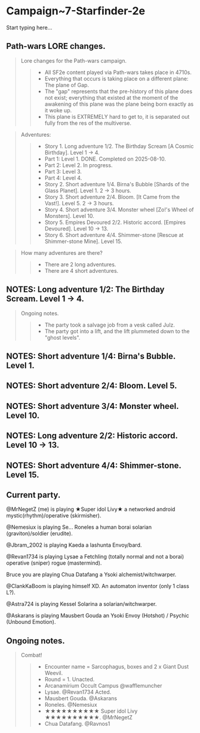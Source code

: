 # Campaign~7-Starfinder-2e

Start typing here...

## Path-wars LORE changes.

> Lore changes for the Path-wars campaign.
>> - All SF2e content played via Path-wars takes place in 4710s.
>> - Everything that occurs is taking place on a different plane: The plane of Gap.
>> - The "gap" represents that the pre-history of this plane does not exist; everything that existed at the moment of the awakening of this plane was the plane being born exactly as it woke up.
>> - This plane is EXTREMELY hard to get to, it is separated out fully from the res of the multiverse.

> Adventures:
>> - Story 1. Long adventure 1/2. The Birthday Scream [A Cosmic Birthday]. Level 1 -> 4.
>> - Part 1: Level 1. DONE. Completed on 2025-08-10.
>> - Part 2: Level 2. In progress.
>> - Part 3: Level 3.
>> - Part 4: Level 4.
>> - Story 2. Short adventure 1/4. Birna's Bubble [Shards of the Glass Planet]. Level 1. 2 -> 3 hours.
>> - Story 3. Short adventure 2/4. Bloom. [It Came from the Vast!]. Level 5. 2 -> 3 hours.
>> - Story 4. Short adventure 3/4. Monster wheel [Zo!'s Wheel of Monsters]. Level 10.
>> - Story 5. Empires Devoured 2/2. Historic accord. [Empires Devoured]. Level 10 -> 13.
>> - Story 6. Short adventure 4/4. Shimmer-stone [Rescue at Shimmer-stone Mine]. Level 15.

> How many adventures are there?
>> - There are 2 long adventures.
>> - There are 4 short adventures.

## NOTES: Long adventure 1/2: The Birthday Scream. Level 1 -> 4.

> Ongoing notes.
>> - The party took a salvage job from a vesk called Julz.
>> - The party got into a lift, and the lift plummeted down to the "ghost levels".

## NOTES: Short adventure 1/4: Birna's Bubble. Level 1.

## NOTES: Short adventure 2/4: Bloom. Level 5.

## NOTES: Short adventure 3/4: Monster wheel. Level 10.

## NOTES: Long adventure 2/2: Historic accord. Level 10 -> 13.

## NOTES: Short adventure 4/4: Shimmer-stone. Level 15.

## Current party.

@MrNegetZ (me) is playing ★Super idol Livy★ a networked android mystic(rhythm)/operative (skirmisher).

@Nemesiux is playing Se... Roneles a human borai solarian (graviton)/soldier (erudite).

@Jbram_2002 is playing Kaeda a lashunta Envoy/bard.

@Revan1734 is playing Lysae a Fetchling (totally normal and not a borai) operative (sniper) rogue (mastermind).

Bruce you are playing Chua Datafang a Ysoki alchemist/witchwarper.

@ClankKaBoom is playing himself XD. An automaton inventor (only 1 class L?).

@Astra724 is playing Kessel Solarina a solarian/witchwarper.

@Askarans is playing Mausbert Gouda an Ysoki Envoy (Hotshot) / Psychic (Unbound Emotion).

## Ongoing notes.

> Combat!
>> - Encounter name = Sarcophagus, boxes and 2 x Giant Dust Weevil. 
>> - Round = 1.
> Unacted.
>> - Arcanamirium Occult Campus @wafflemuncher
>> - Lysae. @Revan1734
> Acted.
>> - Mausbert Gouda. @Askarans
>> - Roneles. @Nemesiux
>> - ★★★★★★★★★★ Super idol Livy ★★★★★★★★★★. @MrNegetZ
>> - Chua Datafang. @Ravnos1